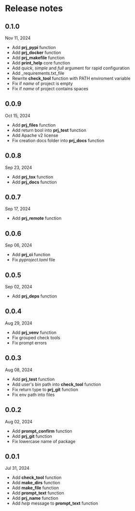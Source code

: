 # Release notes

## 0.1.0
Nov 11, 2024
- Add **prj_pypi** function
- Add **prj_docker** function
- Add **prj_makefile** function
- Add **print_help** core function
- Add _quick_, _simple_ and _full_ argument for rapid configuration
- Add _requirements.txt_file
- Rewrite **check_tool** function with PATH enviroment variable
- Fix if _name_ of project is empty
- Fix if _name_ of project contains spaces

## 0.0.9
Oct 15, 2024
- Add **prj_files** function
- Add return bool into **prj_test** function
- Add Apache v2 license
- Fix creation docs folder into **prj_docs** function

## 0.0.8
Sep 23, 2024
- Add **prj_tox** function
- Add **prj_docs** function

## 0.0.7
Sep 17, 2024
- Add **prj_remote** function

## 0.0.6
Sep 06, 2024
- Add **prj_ci** function
- Fix _pyproject.toml_ file

## 0.0.5
Sep 02, 2024
- Add **prj_deps** function

## 0.0.4
Aug 29, 2024
- Add **prj_venv** function
- Fix grouped check tools
- Fix prompt errors

## 0.0.3
Aug 08, 2024
- Add **prj_test** function
- Add user's bin path into **check_tool** function
- Fix return type to **prj_git** function
- Fix env path into files

## 0.0.2
Aug 02, 2024
- Add **prompt_confirm** function
- Add **prj_git** function
- Fix lowercase name of package

## 0.0.1
Jul 31, 2024
- Add **check_tool** function
- Add **make_dirs** function
- Add **make_file** function
- Add **prompt_text** function
- Add **prj_name** function
- Add _help_ message to **prompt_text** function
